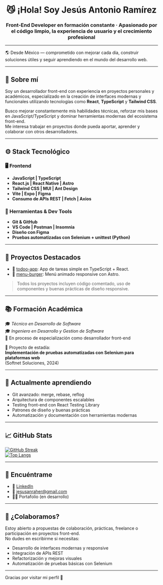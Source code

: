 <h1 align="center">😼 ¡Hola! Soy Jesús Antonio Ramírez</h1>

<h3 align="center">Front-End Developer en formación constante · Apasionado por el código limpio, la experiencia de usuario y el crecimiento profesional</h3>

---

🌎 Desde México — comprometido con mejorar cada día, construir soluciones útiles y seguir aprendiendo en el mundo del desarrollo web.

---

## 💼 Sobre mí

Soy un desarrollador front-end con experiencia en proyectos personales y académicos, especializado en la creación de interfaces modernas y funcionales utilizando tecnologías como **React**, **TypeScript** y **Tailwind CSS**.

Busco mejorar constantemente mis habilidades técnicas, reforzar mis bases en JavaScript/TypeScript y dominar herramientas modernas del ecosistema front-end.  
Me interesa trabajar en proyectos donde pueda aportar, aprender y colaborar con otros desarrolladores.

---

## ⚙️ Stack Tecnológico

### 🖥️ Frontend
- **JavaScript | TypeScript**
- **React.js | React Native | Astro**
- **Tailwind CSS | MUI | Ant Design**
- **Vite | Expo | Figma**
- **Consumo de APIs REST | Fetch | Axios**


### 🔧 Herramientas & Dev Tools
- **Git & GitHub**
- **VS Code | Postman | Insomnia**
- **Diseño con Figma**
- **Pruebas automatizadas con Selenium + unittest (Python)**

---

## 🚀 Proyectos Destacados

- 📝 [todoo-app](https://github.com/JesusAntonioRH/todoo-app): App de tareas simple en TypeScript + React.
- 🍔 [menu-burger](https://github.com/JesusAntonioRH/menu-burger): Menú animado responsive con Astro.

> Todos los proyectos incluyen código comentado, uso de componentes y buenas prácticas de diseño responsive.

---

## 📚 Formación Académica

🎓 *Técnico en Desarrollo de Software*  
🎓 *Ingeniero en Desarrollo y Gestion de Software*  
🎯 En proceso de especialización como desarrollador front-end

🧪 Proyecto de estadía:  
**Implementación de pruebas automatizadas con Selenium para plataformas web**  
(Softnet Soluciones, 2024)

---

## 🌱 Actualmente aprendiendo

- Git avanzado: merge, rebase, reflog
- Arquitectura de componentes escalables
- Testing front-end con React Testing Library
- Patrones de diseño y buenas prácticas
- Automatización y documentación con herramientas modernas

---

## 📈 GitHub Stats

[![GitHub Streak](https://github-readme-streak-stats.herokuapp.com/?user=JesusAntonioRH&theme=tokyonight)](https://git.io/streak-stats)  
[![Top Langs](https://github-readme-stats.vercel.app/api/top-langs/?username=JesusAntonioRH&layout=compact&theme=tokyonight)](https://github.com/anuraghazra/github-readme-stats)

---

## 🔗 Encuéntrame

- 💼 [LinkedIn](www.linkedin.com/in/jesús-antonio-ramirez-hernandez-a0b47627b)
- 💌 jesusanraher@gmail.com
- 🧑‍💻 Portafolio (en desarrollo)

---

## 🤝 ¿Colaboramos?

Estoy abierto a propuestas de colaboración, prácticas, freelance o participación en proyectos front-end.  
No dudes en escribirme si necesitas:

- Desarrollo de interfaces modernas y responsive
- Integración de APIs REST
- Refactorización y mejoras visuales
- Automatización de pruebas básicas con Selenium

---

Gracias por visitar mi perfil 🚀
